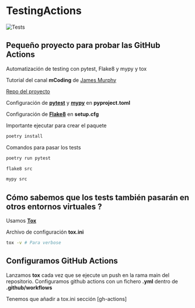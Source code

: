 # TestingActions

![Tests](https://github.com/sertemo/TestingActions/actions/workflows/tests.yml/badge.svg)

## Pequeño proyecto para probar las GitHub Actions
Automatización de testing con pytest, Flake8 y mypy y tox

Tutorial del canal **mCoding** de [James Murphy](https://www.youtube.com/watch?v=DhUpxWjOhME&ab_channel=mCoding)

[Repo del proyecto](https://github.com/mCodingLLC/SlapThatLikeButton-TestingStarterProject/blob/main/src/slapping/slap_that_like_button.py)

Configuración de [**pytest**](https://docs.pytest.org/en/stable/reference/customize.html) y [**mypy**](https://mypy.readthedocs.io/en/stable/config_file.html) en **pyproject.toml**

Configuración de [**Flake8**](https://www.flake8rules.com/rules/W292.html) en **setup.cfg**

Importante ejecutar para crear el paquete
```sh
poetry install
```

Comandos para pasar los tests
```sh
poetry run pytest
```

```sh
flake8 src
```

```sh
mypy src
```

## Cómo sabemos que los tests también pasarán en otros entornos virtuales ?
Usamos [**Tox**](https://tox.wiki/en/4.12.1/config.html)

Archivo de  configuración **tox.ini**

```sh
tox -v # Para verbose
```

## Configuramos GitHub Actions
Lanzamos **tox** cada vez que se ejecute un push en la rama main del repositorio.
Configuramos github actions con un fichero **.yml** dentro de **.github/workflows**

Tenemos que añadir a tox.ini sección [gh-actions]